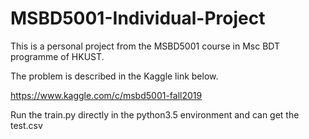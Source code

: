 # MSBD5001-Individual-Project
This is a personal project from the MSBD5001 course in Msc BDT programme of HKUST.

The problem is described in the Kaggle link below.

https://www.kaggle.com/c/msbd5001-fall2019

Run the train.py directly in the python3.5 environment and can get the test.csv
